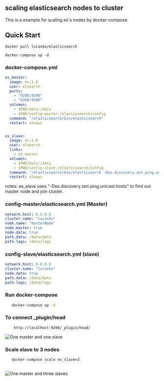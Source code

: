 ##  scaling elasticsearch nodes to cluster
This is a example for scaling es's nodes by docker-compose 

## Quick Start

```
docker pull lucasko/elasticsearch

docker-compose up -d

```

### docker-compose.yml

```yml
es_master:
  image: es:1.0
  user: elsearch
  ports:
    - "9200:9200"
    - "9300:9300"
  volumes:
    - $PWD/data:/data
    - $PWD/config-master:/elasticsearch/config
  command: "/elasticsearch/bin/elasticsearch"
  restart: always


es_slave:
  image: es:1.0
  user: elsearch
  links:
    - es_master
  volumes:
    - $PWD/data:/data
    - $PWD/config-slave:/elasticsearch/config
  command: "/elasticsearch/bin/elasticsearch -Des.discovery.zen.ping.unicast.hosts=es_master:9300"
  restart: always
```

notes: es_slave uses "-Des.discovery.zen.ping.unicast.hosts" to find out master node and join cluster.



### config-master/elasticsearch.yml (Master)

```yml
network.host: 0.0.0.0
cluster.name: "lucasko"
node.name: "masterNode"
node.master: true
node.data: true
path.data: /data/data
path.logs: /data/logs
```

### config-slave/elasticsearch.yml (slave)


```yml
network.host: 0.0.0.0
cluster.name: "lucasko"
node.data: true
path.data: /data/data
path.logs: /data/logs
```
### Run docker-compose

```sh
   docker-compose up -d 
```

### To connect  _plugin/head

		http://localhost:9200/_plugin/head/


![One master and one slave ](https://github.com/lucasko-tw/docker-compose-elasticsearch-cluster-scale/blob/master/one-master-one-slave.png)

	
### Scale slave to 3 nodes

```sh
   docker-compose scale es_slave=3
	
```

![One master and three slaves ](https://github.com/lucasko-tw/docker-compose-elasticsearch-cluster-scale/blob/master/one-master-three-slaves.png)


